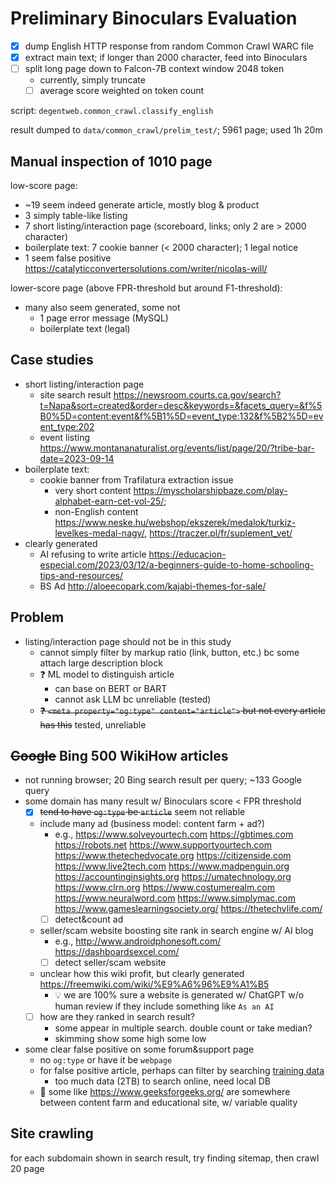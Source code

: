 # Preliminary Binoculars Evaluation

- [x] dump English HTTP response from random Common Crawl WARC file
- [x] extract main text; if longer than 2000 character, feed into Binoculars
- [ ] split long page down to Falcon-7B context window 2048 token
    - currently, simply truncate
    - [ ] average score weighted on token count

script: `degentweb.common_crawl.classify_english `

result dumped to `data/common_crawl/prelim_test/`; 5961 page; used 1h 20m

## Manual inspection of 1010 page

low-score page:

- ~19 seem indeed generate article, mostly blog & product
- 3 simply table-like listing
- 7 short listing/interaction page (scoreboard, links;
    only 2 are > 2000 character)
- boilerplate text: 7 cookie banner (< 2000 character); 1 legal notice
- 1 seem false positive
    <https://catalyticconvertersolutions.com/writer/nicolas-will/>

lower-score page (above FPR-threshold but around F1-threshold):

- many also seem generated, some not
    - 1 page error message (MySQL)
    - boilerplate text (legal)

## Case studies

- short listing/interaction page
    - site search result
        <https://newsroom.courts.ca.gov/search?t=Napa&sort=created&order=desc&keywords=&facets_query=&f%5B0%5D=content:event&f%5B1%5D=event_type:132&f%5B2%5D=event_type:202>
    - event listing
        <https://www.montananaturalist.org/events/list/page/20/?tribe-bar-date=2023-09-14>
- boilerplate text:
    - cookie banner from Trafilatura extraction issue
        - very short content
            <https://myscholarshipbaze.com/play-alphabet-earn-cet-vol-25/>;
        - non-English content
            <https://www.neske.hu/webshop/ekszerek/medalok/turkiz-levelkes-medal-nagy/>,
            <https://traczer.pl/fr/suplement_vet/>
- clearly generated
    - AI refusing to write article
        <https://educacion-especial.com/2023/03/12/a-beginners-guide-to-home-schooling-tips-and-resources/>
    - BS Ad <http://aloeecopark.com/kajabi-themes-for-sale/>

## Problem

- listing/interaction page should not be in this study
    - cannot simply filter by markup ratio (link, button, etc.)
        bc some attach large description block
    - ❓ ML model to distinguish article
        - can base on BERT or BART
        - cannot ask LLM bc unreliable (tested)
    - ~~❓ `<meta property="og:type" content="article">` but
        not every article has this~~ tested, unreliable

## ~~Google~~ Bing 500 WikiHow articles

- not running browser; 20 Bing search result per query; \~133 Google query
- some domain has many result w/ Binoculars score \< FPR threshold
    - [x] ~~tend to have `og:type` be `article`~~ seem not reliable
    - include many ad (business model: content farm + ad?)
        - e.g.,
            <https://www.solveyourtech.com> <https://gbtimes.com>
            <https://robots.net> <https://www.supportyourtech.com>
            <https://www.thetechedvocate.org> <https://citizenside.com>
            <https://www.live2tech.com> <https://www.madpenguin.org>
            <https://accountinginsights.org> <https://umatechnology.org>
            <https://www.clrn.org> <https://www.costumerealm.com>
            <https://www.neuralword.com> <https://www.simplymac.com>
            <https://www.gameslearningsociety.org/> <https://thetechylife.com/>
        - [ ] detect&count ad
    - seller/scam website boosting site rank in search engine w/ AI blog
        - e.g.,
            <http://www.androidphonesoft.com/> <https://dashboardsexcel.com/>
        - [ ] detect seller/scam website
    - unclear how this wiki profit, but
        clearly generated <https://freemwiki.com/wiki/%E9%A6%96%E9%A1%B5>
        - 💡 we are 100% sure a website is generated w/ ChatGPT w/o human
            review if they include something like `As an AI`
    - [ ] how are they ranked in search result?
        - some appear in multiple search. double count or take median?
        - skimming show some high some low
- some clear false positive on some forum&support page
    - no `og:type` or have it be `webpage`
    - for false positive article, perhaps can filter by searching
        [training
        data](https://huggingface.co/datasets/tiiuae/falcon-refinedweb)
        - too much data (2TB) to search online, need local DB
    - 🤔 some like <https://www.geeksforgeeks.org/> are somewhere between
        content farm and educational site, w/ variable quality

## Site crawling

for each subdomain shown in search result, try finding sitemap, then
crawl 20 page
